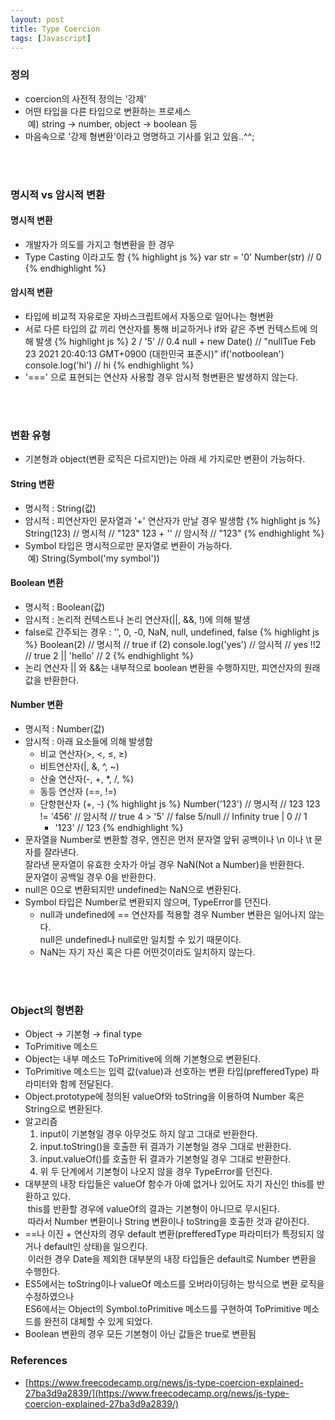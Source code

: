 ```yaml
---
layout: post
title: Type Coercion
tags: [Javascript]
---
```


### 정의
- coercion의 사전적 정의는 '강제'
- 어떤 타입을 다른 타입으로 변환하는 프로세스<br>
&nbsp;예) string → number, object → boolean 등
- 마음속으로 '강제 형변환'이라고 명명하고 기사를 읽고 있음..^^;
<br>
<br>

### 명시적 vs 암시적 변환
#### 명시적 변환
- 개발자가 의도를 가지고 형변환을 한 경우
- Type Casting 이라고도 함
  {% highlight js %}
  var str = '0'
  Number(str)
  // 0
  {% endhighlight %}

#### 암시적 변환
- 타입에 비교적 자유로운 자바스크립트에서 자동으로 일어나는 형변환
- 서로 다른 타입의 값 끼리 연산자를 통해 비교하거나 if와 같은 주변 컨텍스트에 의해 발생
  {% highlight js %}
  2 / '5'
  // 0.4
  null + new Date()
  // "nullTue Feb 23 2021 20:40:13 GMT+0900 (대한민국 표준시)"
  if('notboolean') console.log('hi')
  // hi
  {% endhighlight %}
- '===' 으로 표현되는 연산자 사용할 경우 암시적 형변환은 발생하지 않는다.
<br>
<br>

### 변환 유형
- 기본형과 object(변환 로직은 다르지만)는 아래 세 가지로만 변환이 가능하다.

#### String 변환
- 명시적 : String(값)
- 암시적 : 피연산자인 문자열과 '+' 연산자가 만날 경우 발생함
  {% highlight js %}
  String(123) // 명시적
  // "123"
  123 + '' // 암시적
  // "123"
  {% endhighlight %}
- Symbol 타입은 명시적으로만 문자열로 변환이 가능하다.<br>
&nbsp;예) String(Symbol('my symbol'))

#### Boolean 변환
- 명시적 : Boolean(값)
- 암시적 : 논리적 컨텍스트나 논리 연산자(\|\|, &&, !)에 의해 발생
- false로 간주되는 경우 : '', 0, -0, NaN, null, undefined, false
  {% highlight js %}
  Boolean(2) // 명시적
  // true
  if (2) console.log('yes') // 암시적
  // yes
  !!2
  // true
  2 || 'hello'
  // 2
  {% endhighlight %}
- 논리 연산자 \|\| 와 &&는 내부적으로 boolean 변환을 수행하지만, 피연산자의 원래 값을 반환한다.

#### Number 변환
- 명시적 : Number(값)
- 암시적 : 아래 요소들에 의해 발생함
  - 비교 연산자(>, <, ≤, ≥)
  - 비트연산자(\|, &, ^, ~)
  - 산술 연산자(-, +, *, /, %)
  - 동등 연산자 (==, !=)
  - 단항현산자 (+, -)
    {% highlight js %}
    Number('123') // 명시적
    // 123
    123 != '456' // 암시적
    // true
    4 > '5'
    // false
    5/null
    // Infinity
    true | 0
    // 1
    + '123'
    // 123
    {% endhighlight %}
- 문자열을 Number로 변환할 경우, 엔진은 먼저 문자열 앞뒤 공백이나 \n 이나 \t 문자를 잘라낸다.<br>
  잘라낸 문자열이 유효한 숫자가 아닐 경우 NaN(Not a Number)을 반환한다.<br>
  문자열이 공백일 경우 0을 반환한다.
- null은 0으로 변환되지만 undefined는 NaN으로 변환된다.
- Symbol 타입은 Number로 변환되지 않으며, TypeError를 던진다.
  - null과 undefined에 == 연산자를 적용할 경우 Number 변환은 일어나지 않는다. <br>
    null은 undefined나 null로만 일치할 수 있기 때문이다.
  - NaN는 자기 자신 혹은 다른 어떤것이라도 일치하지 않는다.
<br>
<br>

### Object의 형변환
- Object → 기본형 → final type
- ToPrimitive 메소드
- Object는 내부 메소드 ToPrimitive에 의해 기본형으로 변환된다.
- ToPrimitive 메소드는 입력 값(value)과 선호하는 변환 타입(prefferedType) 파라미터와 함께 전달된다.
- Object.prototype에 정의된 valueOf와 toString을 이용하여 Number 혹은 String으로 변환된다.
- 알고리즘
  1. input이 기본형일 경우 아무것도 하지 않고 그대로 반환한다.
  2. input.toString()을 호출한 뒤 결과가 기본형일 경우 그대로 반환한다.
  3. input.valueOf()를 호출한 뒤 결과가 기본형일 경우 그대로 반환한다.
  4. 위 두 단계에서 기본형이 나오지 않을 경우 TypeError를 던진다.
- 대부분의 내장 타입들은 valueOf 함수가 아예 없거나 있어도 자기 자신인 this를 반환하고 있다.<br>
&nbsp;this를 반환할 경우에 valueOf의 결과는 기본형이 아니므로 무시된다. <br>
&nbsp;따라서 Number 변환이나 String 변환이나 toString을 호출한 것과 같아진다.
- ==나 이진 + 연산자의 경우 default 변환(prefferedType 파라미터가 특정되지 않거나 default인 상태)을 일으킨다. <br>
&nbsp;이러한 경우 Date을 제외한 대부분의 내장 타입들은 default로 Number 변환을 수행한다.
- ES5에서는 toString이나 valueOf 메소드를 오버라이딩하는 방식으로 변환 로직을 수정하였으나<br>
ES6에서는 Object의 Symbol.toPrimitive 메소드를 구현하여 ToPrimitive 메소드를 완전히 대체할 수 있게 되었다.
- Boolean 변환의 경우 모든 기본형이 아닌 값들은 true로 변환됨

### References
- [https://www.freecodecamp.org/news/js-type-coercion-explained-27ba3d9a2839/](https://www.freecodecamp.org/news/js-type-coercion-explained-27ba3d9a2839/)
